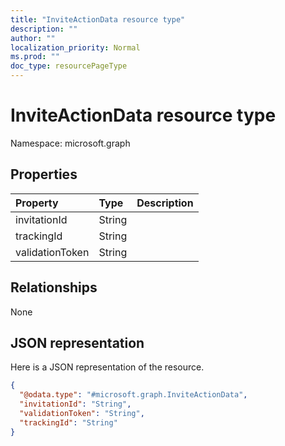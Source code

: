 ```yaml
---
title: "InviteActionData resource type"
description: ""
author: ""
localization_priority: Normal
ms.prod: ""
doc_type: resourcePageType
---
```


# InviteActionData resource type


Namespace: microsoft.graph



## Properties
|Property|Type|Description|
|:---|:---|:---|
|invitationId|String||
|trackingId|String||
|validationToken|String||

## Relationships
None

## JSON representation
Here is a JSON representation of the resource.
<!-- {
  "blockType": "resource",
  "@odata.type": "microsoft.graph.InviteActionData"
}
-->
``` json
{
  "@odata.type": "#microsoft.graph.InviteActionData",
  "invitationId": "String",
  "validationToken": "String",
  "trackingId": "String"
}
```

